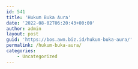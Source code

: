 ```yaml
---
id: 541
title: 'Hukum Buka Aura'
date: '2022-08-02T06:20:43+00:00'
author: admin
layout: post
guid: 'https://bos.awn.biz.id/hukum-buka-aura/'
permalink: /hukum-buka-aura/
categories:
    - Uncategorized
---
```


